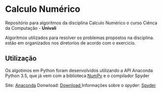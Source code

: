 # Calculo Numérico

Repositório para algoritmos da disciplina Calculo Numérico o curso Ciênca da Computação - **Univali**

Algoritmos utilizados para resolver os problemas propostos na disciplina. 
estão em organizados nos diretorios de acordo com o exercicio.

**Utilização**
------------

Os algotimos em Python foram desenvolvidos utilizando a API Anaconda Python 3.5, que já vem com a biblioteca [NumPy](http://www.numpy.org/) e o compilador Spyder 

Site: [Anaconda](https://anaconda.org)
Donwload: [Download ](https://www.continuum.io/downloads)
Informações sobre o spyder: [Spyder](https://pythonhosted.org/spyder/)


